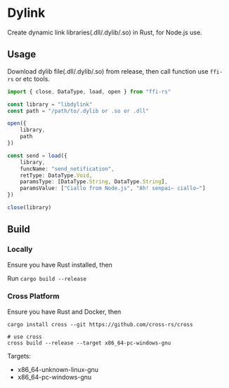 # Dylink

Create dynamic link libraries(.dll/.dylib/.so) in Rust, for Node.js use.

## Usage

Download dylib file(.dll/.dylib/.so) from release, then call function use `ffi-rs` or etc tools.

```ts
import { close, DataType, load, open } from "ffi-rs"

const library = "libdylink"
const path = "/path/to/.dylib or .so or .dll"

open({
    library,
    path
})

const send = load({
    library,
    funcName: "send_notification",
    retType: DataType.Void,
    paramsType: [DataType.String, DataType.String],
    paramsValue: ["Ciallo from Node.js", "Ah! senpai~ ciallo~"]
})

close(library)
```

## Build

### Locally

Ensure you have Rust installed, then

Run `cargo build --release`

### Cross Platform

Ensure you have Rust and Docker, then

```shell
cargo install cross --git https://github.com/cross-rs/cross

# use cross
cross build --release --target x86_64-pc-windows-gnu
```

Targets: 
- x86_64-unknown-linux-gnu
- x86_64-pc-windows-gnu

